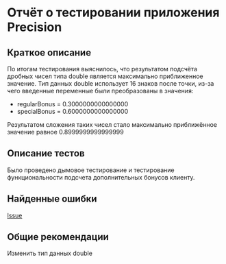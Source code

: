 # Отчёт о тестировании приложения Precision

## Краткое описание
По итогам тестирования выяснилось, что результатом подсчёта дробных чисел типа double является максимально приближенное значение. 
Тип данных double использует 16 знаков после точки, из-за чего введенные переменные были преобразованы в значения:
* regularBonus = 0.3000000000000000
* specialBonus = 0.6000000000000000

Результатом сложения таких чисел стало максимально приближённое значение равное 0.8999999999999999
   

## Описание тестов
Было проведено дымовое тестирование и тестирование функциональности подсчета дополнительных бонусов клиенту.  
## Найденные ошибки

[Issue](https://github.com/MikhailUsachev-Piter/Precision/issues/1)

## Общие рекомендации

Изменить тип данных double
